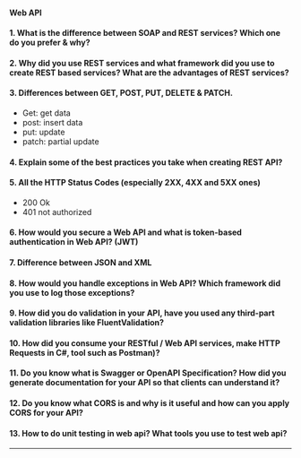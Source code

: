 #### Web API
#### 1. What is the difference between SOAP and REST services? Which one do you prefer & why?
#### 2. Why did you use REST services and what framework did you use to create REST based services? What are the advantages of REST services?
#### 3. Differences between GET, POST, PUT, DELETE & PATCH.
  - Get: get data
  - post: insert data
  - put: update
  - patch: partial update
#### 4. Explain some of the best practices you take when creating REST API?
#### 5. All the HTTP Status Codes (especially 2XX, 4XX and 5XX ones)
  - 200 Ok
  - 401 not authorized
#### 6. How would you secure a Web API and what is token-based authentication in Web API? (JWT)
#### 7. Difference between JSON and XML
#### 8. How would you handle exceptions in Web API? Which framework did you use to log those exceptions?
#### 9. How did you do validation in your API, have you used any third-part validation libraries like FluentValidation?
#### 10. How did you consume your RESTful / Web API services, make HTTP Requests in C#, tool such as Postman)?
#### 11. Do you know what is Swagger or OpenAPI Specification? How did you generate documentation for your API so that clients can understand it?
#### 12. Do you know what CORS is and why is it useful and how can you apply CORS for your API?
#### 13. How to do unit testing in web api? What tools you use to test web api?

<hr>
